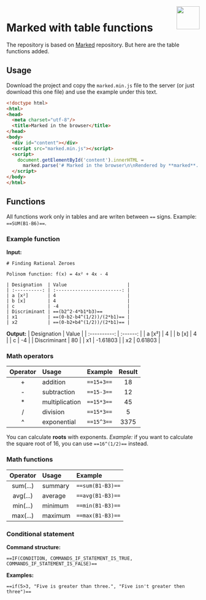 <a href="https://marked.js.org">
  <img width="60px" height="60px" src="https://marked.js.org/img/logo-black.svg" align="right" />
</a>

# Marked with table functions

The repository is based on [Marked](https://github.com/markedjs/marked) repository. But here are the table functions added.

## Usage

Download the project and copy the `marked.min.js` file to the server (or just download this one file) and use the example under this text.

```html
<!doctype html>
<html>
<head>
  <meta charset="utf-8"/>
  <title>Marked in the browser</title>
</head>
<body>
  <div id="content"></div>
  <script src="marked.min.js"></script>
  <script>
    document.getElementById('content').innerHTML =
      marked.parse('# Marked in the browser\n\nRendered by **marked**.');
  </script>
</body>
</html>
```

## Functions

All functions work only in tables and are writen between `==` signs. Example: `==SUM(B1-B6)==`.

### Example function

**Input:**
```readme
# Finding Rational Zeroes

Polinom function: f(x) = 4x² + 4x - 4

| Designation  | Value                      |
| :----------: | :------------------------: |
| a [x²]       | 4                          |
| b [x]        | 4                          |
| c            | -4                         |
| Discriminant | ==(b2^2-4*b1*b3)==         |
| x1           | ==(0-b2-b4^(1/2))/(2*b1)== |
| x2           | ==(0-b2+b4^(1/2))/(2*b1)== |

```

**Output:**
| Designation  | Value    |
| :----------: | :------: |
| a [x²]       | 4        |
| b [x]        | 4        |
| c            | -4       |
| Discriminant | 80       |
| x1           | -1.61803 |
| x2           | 0.61803  |


### Math operators 

| Operator | Usage | Example | Result |
| :-: | :-- | :-- | :-: |
| + | addition | `==15+3==` | 18 |
| - | subtraction | `==15-3==` | 12 |
| * | multiplication | `==15*3==` | 45 |
| / | division | `==15*3==` | 5 |
| ^ | exponential | `==15^3==` | 3375 |

You can calculate **roots** with exponents.
*Example:* if you want to calculate the square root of 16, you can use `==16^(1/2)==` instead.

### Math functions

| Operator | Usage | Example |
| :-: | :-- | :-- |
| sum(...) | summary | `==sum(B1-B3)==` |
| avg(...) | average | `==avg(B1-B3)==` |
| min(...) | minimum | `==min(B1-B3)==` |
| max(...) | maximum | `==max(B1-B3)==` |

### Conditional statement

**Command structure:**

```
==IF(CONDITION, COMMANDS_IF_STATEMENT_IS_TRUE, COMMANDS_IF_STATEMENT_IS_FALSE)==
```

**Examples:**

```readme
==if(5>3, "Five is greater than three.", "Five isn't greater then three")==
```
